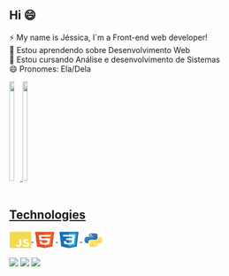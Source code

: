 ## Hi 😄
⚡ My name is Jéssica, I´m a Front-end web developer! <br>
🌱 Estou aprendendo sobre Desenvolvimento Web <br>
🔭 Estou cursando Análise e desenvolvimento de Sistemas <br>
😄 Pronomes: Ela/Dela <br>


<div style="display: flex">
  <a href="https://github.com/jessicapinheiro-s">
  <img height="180em" width= "45%" src="https://github-readme-stats.vercel.app/api?username=jessicapinheiro-s&show_icons=true&theme=dracula&include_all_commits=true&count_private=true"/>
  <img height="180em" width= "45%" src="https://github-readme-stats.vercel.app/api/top-langs/?username=jessicapinheiro-s&layout=compact&langs_count=7&theme=dracula"/>
</div>
  
<div style="display: inline_block"><br>
   <h2>Technologies</h2> 
  <img align="center" alt="Jessica-Js" height="30" width="40" src="https://raw.githubusercontent.com/devicons/devicon/master/icons/javascript/javascript-plain.svg">
  <img align="center" alt="Jessica-HTML" height="30" width="40" src="https://raw.githubusercontent.com/devicons/devicon/master/icons/html5/html5-original.svg">
  <img align="center" alt="Jessica-CSS" height="30" width="40" src="https://raw.githubusercontent.com/devicons/devicon/master/icons/css3/css3-original.svg">
  <img align="center" alt="Jessica-Python" height="30" width="40" src="https://raw.githubusercontent.com/devicons/devicon/master/icons/python/python-original.svg">
</div> <br>
  
<div> 
  <a href="https://www.instagram.com/jessipinheiro_s/?hl=pt-br" target="_blank"><img src="https://img.shields.io/badge/-Instagram-%23E4405F?style=for-the-badge&logo=instagram&logoColor=white" target="_blank"></a>
  <a href = "mailto:jessicasilva.js1314@gmail.com"><img src="https://img.shields.io/badge/-Gmail-%23333?style=for-the-badge&logo=gmail&logoColor=white" target="_blank"></a>
  <a href="https://www.linkedin.com/in/jessica-pinheiro-9b6b78185/" target="_blank"><img src="https://img.shields.io/badge/-LinkedIn-%230077B5?style=for-the-badge&logo=linkedin&logoColor=white" target="_blank"></a> <br>
    
       
</div>    
  

